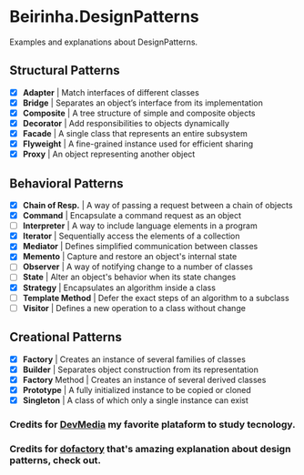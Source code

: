 # Beirinha.DesignPatterns
Examples and explanations about DesignPatterns.

## Structural Patterns

- [x] **Adapter** | Match interfaces of different classes
- [x] **Bridge** | Separates an object’s interface from its implementation
- [x] **Composite** | A tree structure of simple and composite objects
- [x] **Decorator** | Add responsibilities to objects dynamically
- [x] **Facade** | A single class that represents an entire subsystem
- [x] **Flyweight** | A fine-grained instance used for efficient sharing
- [x] **Proxy** | An object representing another object

## Behavioral Patterns

- [x] **Chain of Resp.** | A way of passing a request between a chain of objects
- [x] **Command** | Encapsulate a command request as an object
- [ ] **Interpreter** | A way to include language elements in a program
- [x] **Iterator** | Sequentially access the elements of a collection
- [x] **Mediator** | Defines simplified communication between classes
- [x] **Memento** | Capture and restore an object's internal state
- [ ] **Observer** | A way of notifying change to a number of classes
- [ ] **State** | Alter an object's behavior when its state changes
- [x] **Strategy** | Encapsulates an algorithm inside a class
- [ ] **Template Method** | Defer the exact steps of an algorithm to a subclass
- [ ] **Visitor** | Defines a new operation to a class without change

## Creational Patterns

- [x]  **Factory** | Creates an instance of several families of classes
- [x]  **Builder** | Separates object construction from its representation
- [x]  **Factory** Method | Creates an instance of several derived classes
- [x]  **Prototype** | A fully initialized instance to be copied or cloned
- [x]  **Singleton** | A class of which only a single instance can exist

### Credits for [DevMedia](https://devmedia.com.br) my favorite plataform to study tecnology.
### Credits for [dofactory](https://www.dofactory.com/net/memento-design-pattern) that's amazing explanation about design patterns, check out.
